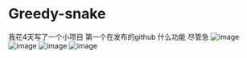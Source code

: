 # Greedy-snake 
我花4天写了一个小项目 第一个在发布的github
什么功能 尽管急
![image](https://github.com/user-attachments/assets/f20f18d5-f057-43d5-9007-49babd3ffc1f)
![image](https://github.com/user-attachments/assets/47807905-a6fa-4add-8bc6-97ac3d81012d)
![image](https://github.com/user-attachments/assets/8ed67336-57b0-4dc0-b2d4-720e16384af2)
![image](https://github.com/user-attachments/assets/6bd2c84d-c5d2-4e9f-9494-10ef2ca7bb63)
